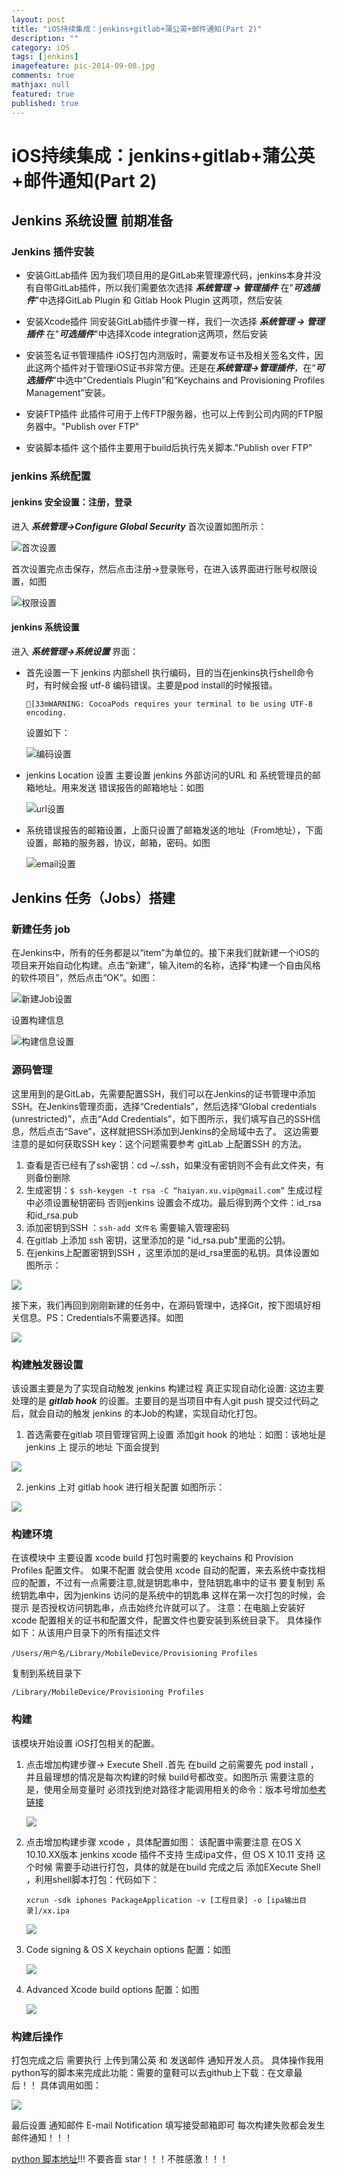 ```yaml
---
layout: post
title: "iOS持续集成：jenkins+gitlab+蒲公英+邮件通知(Part 2)"
description: ""
category: iOS
tags: [jenkins]
imagefeature: pic-2014-09-08.jpg
comments: true
mathjax: null
featured: true
published: true
---
```




# iOS持续集成：jenkins+gitlab+蒲公英+邮件通知(Part 2)




## Jenkins 系统设置 前期准备

<!--more-->

### Jenkins 插件安装


  * 安装GitLab插件
  	  因为我们项目用的是GitLab来管理源代码，jenkins本身并没有自带GitLab插件，所以我们需要依次选择 ***系统管理 -> 管理插件*** 在"***可选插件***"中选择GitLab Plugin 和 Gitlab Hook Plugin 这两项，然后安装
  	  
  * 安装Xcode插件
    同安装GitLab插件步骤一样，我们一次选择  ***系统管理 -> 管理插件*** 在"***可选插件***"中选择Xcode integration这两项，然后安装
    
  *  安装签名证书管理插件
		iOS打包内测版时，需要发布证书及相关签名文件，因此这两个插件对于管理iOS证书非常方便。还是在***系统管理->管理插件***，在“***可选插件***”中选中“Credentials Plugin”和“Keychains and Provisioning Profiles Management”安装。
		
 *	 安装FTP插件
 	 此插件可用于上传FTP服务器，也可以上传到公司内网的FTP服务器中。"Publish over FTP"
 	 
 * 安装脚本插件
 	 这个插件主要用于build后执行先关脚本."Publish over FTP"
 	 
### jenkins 系统配置


#### jenkins 安全设置：注册，登录


 进入 ***系统管理->Configure Global Security*** 首次设置如图所示：
 
 ![首次设置](../images/jenkins/login1.png)


 首次设置完点击保存，然后点击注册->登录账号，在进入该界面进行账号权限设置，如图
 
  ![权限设置](../images/jenkins/login2.png)

#### jenkins 系统设置
进入 ***系统管理->系统设置*** 界面：

* 首先设置一下 jenkins 内部shell 执行编码，目的当在jenkins执行shell命令时，有时候会报 utf-8 编码错误。主要是pod install的时候报错。
	
	```
	[33mWARNING: CocoaPods requires your terminal to be using UTF-8 encoding.
	```
	设置如下：
	
	![编码设置](../images/jenkins/lang.png)
	
* jenkins Location 设置
  主要设置 jenkins 外部访问的URL 和 系统管理员的邮箱地址。用来发送 错误报告的邮箱地址：如图
  
  ![url设置](../images/jenkins/location.png)
  
* 系统错误报告的邮箱设置，上面只设置了邮箱发送的地址（From地址），下面设置，邮箱的服务器，协议，邮箱，密码。如图
 	
 	![email设置](../images/jenkins/email.png)
 	
## Jenkins 任务（Jobs）搭建


### 新建任务 job


  在Jenkins中，所有的任务都是以“item”为单位的。接下来我们就新建一个iOS的项目来开始自动化构建。点击“新建”，输入item的名称，选择“构建一个自由风格的软件项目”，然后点击“OK”。如图：


  
  ![新建Job设置](../images/jenkins/createjob1.png)


 
 设置构建信息


 
 ![构建信息设置](../images/jenkins/name.png)


 
### 源码管理
这里用到的是GitLab，先需要配置SSH，我们可以在Jenkins的证书管理中添加SSH。在Jenkins管理页面，选择“Credentials”，然后选择“Global credentials (unrestricted)”，点击“Add Credentials”，如下图所示，我们填写自己的SSH信息，然后点击“Save”，这样就把SSH添加到Jenkins的全局域中去了。
这边需要注意的是如何获取SSH key：这个问题需要参考 gitLab 上配置SSH 的方法。

1. 查看是否已经有了ssh密钥：cd ~/.ssh，如果没有密钥则不会有此文件夹，有则备份删除
2. 生成密钥：`$ ssh-keygen -t rsa -C “haiyan.xu.vip@gmail.com”` 生成过程中必须设置秘钥密码 否则jenkins 设置会不成功。最后得到两个文件：id_rsa和id_rsa.pub
3. 添加密钥到SSH ：`ssh-add 文件名` 需要输入管理密码
4. 在gitlab 上添加 ssh 密钥，这里添加的是 "id_rsa.pub"里面的公钥。
5. 在jenkins上配置密钥到SSH ，这里添加的是id_rsa里面的私钥。具体设置如图所示：

![](../images/jenkins/ssh.png)

接下来，我们再回到刚刚新建的任务中，在源码管理中，选择Git，按下图填好相关信息。PS：Credentials不需要选择。如图

![](../images/jenkins/git.png)

### 构建触发器设置


该设置主要是为了实现自动触发 jenkins 构建过程 真正实现自动化设置:
这边主要处理的是 ***gitlab hook*** 的设置。主要目的是当项目中有人git push 提交过代码之后，就会自动的触发 jenkins 的本Job的构建，实现自动化打包。

1. 首选需要在gitlab 项目管理官网上设置 添加git hook 的地址：如图：该地址是jenkins 上 提示的地址 下面会提到
	 
![](../images/jenkins/gitlabhook.png)

2. jenkins 上对 gitlab hook 进行相关配置 如图所示：

![](../images/jenkins/jenkinsgitlabhook.png)

### 构建环境


在该模块中 主要设置 xcode build 打包时需要的 keychains 和 Provision Profiles 配置文件。
如果不配置 就会使用 xcode 自动的配置，来去系统中查找相应的配置，不过有一点需要注意,就是钥匙串中，登陆钥匙串中的证书 要复制到 系统钥匙串中，因为jenkins 访问的是系统中的钥匙串 这样在第一次打包的时候，会提示 是否授权访问钥匙串，点击始终允许就可以了。
注意：在电脑上安装好 xcode 配置相关的证书和配置文件，配置文件也要安装到系统目录下。
具体操作如下：从该用户目录下的所有描述文件

```
/Users/用户名/Library/MobileDevice/Provisioning Profiles
```
复制到系统目录下

```
/Library/MobileDevice/Provisioning Profiles
```

### 构建


该模块开始设置 iOS打包相关的配置。

1. 点击增加构建步骤-> Execute Shell .首先 在build 之前需要先 pod install ，并且最理想的情况是每次构建的时候 build号都改变。如图所示
	需要注意的是，使用全局变量时 必须找到绝对路径才能调用相关的命令：版本号增加[参考链接](https://www.5288z.com/?p=1651)
	
	![](../images/jenkins/pod.png)
	
2.  点击增加构建步骤 xcode ，具体配置如图：
	  该配置中需要注意 在OS X 10.10.XX版本 jenkins xcode 插件不支持 生成ipa文件，但 OS X 10.11 支持 这个时候 需要手动进行打包，具体的就是在build 完成之后 添加EXecute Shell ，利用shell脚本打包：代码如下：
	  
	  ```
	  xcrun -sdk iphones PackageApplication -v [工程目录] -o [ipa输出目录]/xx.ipa
	  ```
	  
	  
	  ![](../images/jenkins/xcode.png)
	  
3. Code signing & OS X keychain options 配置：如图
   
   ![](../images/jenkins/codesigning.png)
	
4. Advanced Xcode build options 配置：如图
	 
	 ![](../images/jenkins/xcodebuild.png)

### 构建后操作


 打包完成之后 需要执行 上传到蒲公英 和 发送邮件 通知开发人员。
   具体操作我用python写的脚本来完成此功能：需要的童鞋可以去github上下载：在文章最后！！
   具体调用如图：
    
![](../images/jenkins/pgy.png)
  
  最后设置 通知邮件 E-mail Notification 填写接受邮箱即可 每次构建失败都会发生邮件通知！！！
 
  
 [python 脚本地址](https://github.com/RunningYoung/jenkins-pgy-python)!!! 不要吝啬 star！！！不胜感激！！！ 

	
 
 
 

